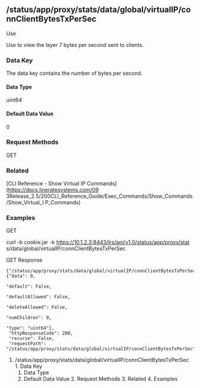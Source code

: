 ## /status/app/proxy/stats/data/global/virtualIP/connClientBytesTxPerSec

Use

Use to view the layer 7 bytes per second sent to clients.

### Data Key

The data key contains the number of bytes per second.

#### Data Type

uint64

#### Default Data Value

0

### Request Methods

GET

### Related

[CLI Reference - Show Virtual IP Commands](https://docs.lineratesystems.com/09
3Release_2.5/200CLI_Reference_Guide/Exec_Commands/Show_Commands/Show_Virtual_I
P_Commands)

### Examples

GET

curl -b cookie.jar -k https://10.1.2.3:8443/lrs/api/v1.0/status/app/proxy/stat
s/data/global/virtualIP/connClientBytesTxPerSec

GET Response

    
    {"/status/app/proxy/stats/data/global/virtualIP/connClientBytesTxPerSec": {"data": 0,
                                                                                "default": False,
                                                                                "defaultAllowed": False,
                                                                                "deleteAllowed": False,
                                                                                "numChildren": 0,
                                                                                "type": "uint64"},
     "httpResponseCode": 200,
     "recurse": False,
     "requestPath": "/status/app/proxy/stats/data/global/virtualIP/connClientBytesTxPerSec"}
    

  1. /status/app/proxy/stats/data/global/virtualIP/connClientBytesTxPerSec
    1. Data Key
      1. Data Type
      2. Default Data Value
    2. Request Methods
    3. Related
    4. Examples

